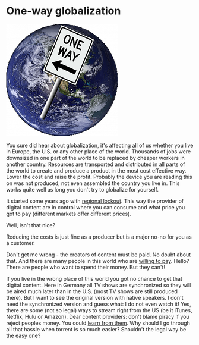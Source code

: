 # One-way globalization #

![](./gfx/8t.png)

You sure did hear about globalization, it's affecting all of us whether you live in Europe, the U.S. or any other place of the world. Thousands of jobs were downsized in one part of the world to be replaced by cheaper workers in another country. Resources are transported and distributed in all parts of the world to create and produce a product in the most cost effective way. Lower the cost and raise the profit. Probably the device you are reading this on was not produced, not even assembled the country you live in.
This works quite well as long you don't try to globalize for yourself.

It started some years ago with [regional lockout](http://en.wikipedia.org/wiki/Regional_lockout). This way the provider of digital content are in control where you can consume and what price you got to pay (different markets offer different prices).

Well, isn't that nice?

Reducing the costs is just fine as a producer but is a major no-no for you as a customer.

Don't get me wrong - the creators of content must be paid. No doubt about that. And there are many people in this world who are <a href="http://www.forbes.com/sites/erikkain/2012/05/09/hbo-has-only-itself-to-blame-for-record-game-of-thrones-piracy/">willing to pay</a>. Hello? There are people who want to spend their money.
But they can't!

If you live in the wrong place of this world you got no chance to get that digital content. Here in Germany all TV shows are synchronized so they will be aired much later than in the U.S. (most TV shows are still produced there). But I want to see the original version with native speakers. I don't need the synchronized version and guess what: I do not even watch it! Yes, there are some (not so legal) ways to stream right from the US (be it iTunes, Netflix, Hulu or Amazon).
Dear content providers: don't blame piracy if you reject peoples money. You could [learn from them](http://theoatmeal.com/comics/game_of_thrones). Why should I go through all that hassle when torrent is so much easier?
Shouldn't the legal way be the easy one?